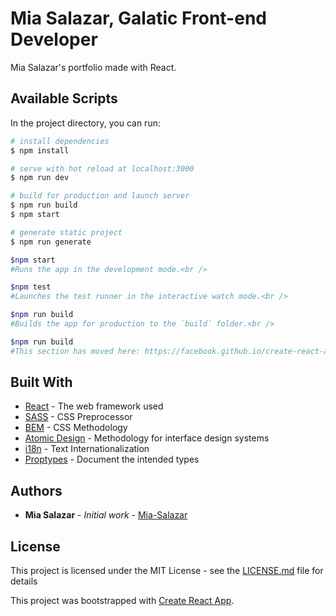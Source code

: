 # Mia Salazar, Galatic Front-end Developer
 Mia Salazar's portfolio made with React.

## Available Scripts

In the project directory, you can run:

``` bash
# install dependencies
$ npm install

# serve with hot reload at localhost:3000
$ npm run dev

# build for production and launch server
$ npm run build
$ npm start

# generate static project
$ npm run generate

$npm start
#Runs the app in the development mode.<br />

$npm test
#Launches the test runner in the interactive watch mode.<br />

$npm run build
#Builds the app for production to the `build` folder.<br />

$npm run build
#This section has moved here: https://facebook.github.io/create-react-app/docs/troubleshooting#npm-run-build-fails-to-minify
```

## Built With

* [React](https://es.reactjs.org/) - The web framework used
* [SASS](https://sass-lang.com/) - CSS Preprocessor
* [BEM](http://getbem.com/) - CSS Methodology
* [Atomic Design](https://bradfrost.com/blog/post/atomic-web-design/) - Methodology for interface design systems
* [i18n](https://www.npmjs.com/package/i18n) - Text Internationalization
* [Proptypes](https://www.npmjs.com/package/prop-types) - Document the intended types

## Authors

* **Mia Salazar** - *Initial work* - [Mia-Salazar](https://github.com/Mia-Salazar)

## License

This project is licensed under the MIT License - see the [LICENSE.md](LICENSE.md) file for details


This project was bootstrapped with [Create React App](https://github.com/facebook/create-react-app).
